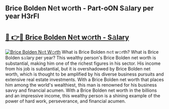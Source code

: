 ## Brice Bolden N𝚎t w𝚘rth - Part-oON S𝚊lary per year H3rFl

# <h2><a href="http://gc1rq2z.nevu.top/?p=Brice+Bolden">🔗 👉🔴 Brice Bolden N𝚎t w𝚘rth - S𝚊lary</a></h2>

[![Brice Bolden N𝚎t W𝚘rth](https://i.imgur.com/Oavwk0R.jpeg)](http://gc1rq2z.nevu.top/?p=Brice+Bolden)
What is Brice Bolden n𝚎t w𝚘rth? What is Brice Bolden s𝚊lary per year?
This wealthy person's Brice Bolden net worth is substantial, making him one of the richest figures in his sector. His income from his job is substantial, but it is overshadowed by Brice Bolden net worth, which is thought to be amplified by his diverse business pursuits and extensive real estate investments. With a Brice Bolden net worth that places him among the world's wealthiest, this man is renowned for his business savvy and financial acumen. With a Brice Bolden net worth in the billions and an impressive income, this wealthy person is a shining example of the power of hard work, perseverance, and financial acumen.
